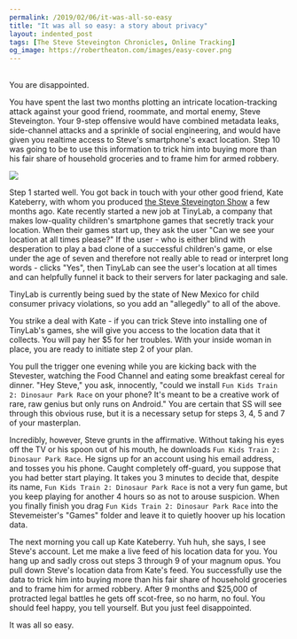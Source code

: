 ```yaml
---
permalink: /2019/02/06/it-was-all-so-easy
title: "It was all so easy: a story about privacy"
layout: indented_post
tags: [The Steve Steveington Chronicles, Online Tracking]
og_image: https://robertheaton.com/images/easy-cover.png
---
```

<br/>
You are disappointed.

You have spent the last two months plotting an intricate location-tracking attack against your good friend, roommate, and mortal enemy, Steve Steveington. Your 9-step offensive would have combined metadata leaks, side-channel attacks and a sprinkle of social engineering, and would have given you realtime access to Steve's smartphone's exact location. Step 10 was going to be to use this information to trick him into buying more than his fair share of household groceries and to frame him for armed robbery.

<img src="/images/easy-cover.png" />

Step 1 started well. You got back in touch with your other good friend, Kate Kateberry, with whom you produced [the Steve Steveington Show](/2019/01/15/a-brief-history-of-wi-fi-privacy-vulnerabilities/) a few months ago. Kate recently started a new job at TinyLab, a company that makes low-quality children's smartphone games that secretly track your location. When their games start up, they ask the user "Can we see your location at all times please?" If the user - who is either blind with desperation to play a bad clone of a successful children's game, or else under the age of seven and therefore not really able to read or interpret long words - clicks "Yes", then TinyLab can see the user's location at all times and can helpfully funnel it back to their servers for later packaging and sale.

TinyLab is currently being sued by the state of New Mexico for child consumer privacy violations, so you add an "allegedly" to all of the above.

You strike a deal with Kate - if you can trick Steve into installing one of TinyLab's games, she will give you access to the location data that it collects. You will pay her $5 for her troubles. With your inside woman in place, you are ready to initiate step 2 of your plan.

You pull the trigger one evening while you are kicking back with the Stevester, watching the Food Channel and eating some breakfast cereal for dinner. "Hey Steve," you ask, innocently, "could we install `Fun Kids Train 2: Dinosaur Park Race` on your phone? It's meant to be a creative work of rare, raw genius but only runs on Android." You are certain that SS will see through this obvious ruse, but it is a necessary setup for steps 3, 4, 5 and 7 of your masterplan.

Incredibly, however, Steve grunts in the affirmative. Without taking his eyes off the TV or his spoon out of his mouth, he downloads `Fun Kids Train 2: Dinosaur Park Race`. He signs up for an account using his email address, and tosses you his phone. Caught completely off-guard, you suppose that you had better start playing. It takes you 3 minutes to decide that, despite its name, `Fun Kids Train 2: Dinosaur Park Race` is not a very fun game, but you keep playing for another 4 hours so as not to arouse suspicion. When you finally finish you drag `Fun Kids Train 2: Dinosaur Park Race` into the Stevemeister's "Games" folder and leave it to quietly hoover up his location data.

The next morning you call up Kate Kateberry. Yuh huh, she says, I see Steve's account. Let me make a live feed of his location data for you. You hang up and sadly cross out steps 3 through 9 of your magnum opus. You pull down Steve's location data from Kate's feed. You successfully use the data to trick him into buying more than his fair share of household groceries and to frame him for armed robbery. After 9 months and $25,000 of protracted legal battles he gets off scot-free, so no harm, no foul. You should feel happy, you tell yourself. But you just feel disappointed.

It was all so easy.
